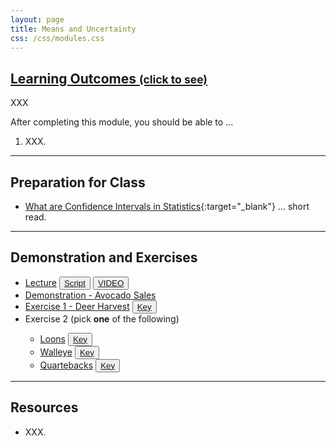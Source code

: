 ```yaml
---
layout: page
title: Means and Uncertainty
css: /css/modules.css
---
```


<div class="panel-group-ILOs">
  <div class="panel panel-default">
    <div class="panel-heading">
      <h2 class="panel-title">
        <a data-toggle="collapse" href="#ILOs">Learning Outcomes <small>(click to see)</small></a>
      </h2>
    </div>
    <div id="ILOs" class="panel-collapse collapse">
      <div class="panel-body">
XXX
<p>After completing this module, you should be able to ...</p>

<ol>
  <li>XXX.</li>
</ol>
      </div>
    </div>
  </div>
</div>

----

## Preparation for Class

* [What are Confidence Intervals in Statistics](https://www.simplypsychology.org/confidence-interval.html){:target="_blank"} ... short read.

----

## Demonstration and Exercises

<ul>
  <li><a href="Means/Lecture_GreatLakesIce.html">Lecture</a> <button type="button" class="btn btn-light btn-sm btn-space"><a href="Means/Lecture_GreatLakesIce_DHO.R">Script</a></button> <button type="button" class="btn btn-secondary btn-sm btn-space"><a href="https://transcripts.gotomeeting.com/#/s/3b3b1d5377720a092fc0ca18e41e6329a6525d365cd5bc63c3cfc0b7a7ce5b86" target="_blank">VIDEO</a></button></li>
  <li><a href="Means/Demo_Avocados.html">Demonstration - Avocado Sales</a></li>
  <li><a href="Means/CE_DeerHarvest.html">Exercise 1 - Deer Harvest</a> <button type="button" class="btn btn-light btn-sm btn-space"><a href="Means/CE_DeerHarvest.R">Key</a></button></li>
  <li>Exercise 2 (pick <b>one</b> of the following)</li>
  <ul>
    <li><a href="Means/CE_Loons.html">Loons</a> <button type="button" class="btn btn-light btn-sm btn-space"><a href="Means/CE_Loons.R">Key</a></button></li>
    <li><a href="Means/CE_Walleye">Walleye</a> <button type="button" class="btn btn-light btn-sm btn-space"><a href="Means/CE_Walleye.R">Key</a></button></li>
    <li><a href="Means/CE_Quarterbacks">Quartebacks</a> <button type="button" class="btn btn-light btn-sm btn-space"><a href="Means/CE_Quarterbacks.R">Key</a></button></li>
  </ul>
</ul>

----

## Resources

* XXX.
